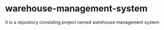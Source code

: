# warehouse-management-system
It is a repository consisting project named warehouse management system
